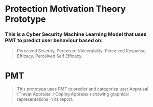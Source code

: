 # Protection Motivation Theory Prototype
### This is a Cyber Security Machine Learning Model that uses PMT to predict user behaviour based on:
> Perceived Severity,
> Perceived Vulnerability,
> Perceived Response Efficacy,
> Perceived Self Efficacy,

# PMT
> This prototype uses PMT to predict and categorize user Appraisal (Threat Appraisal / Coping Appraisal) showing graphical representations in its report.
